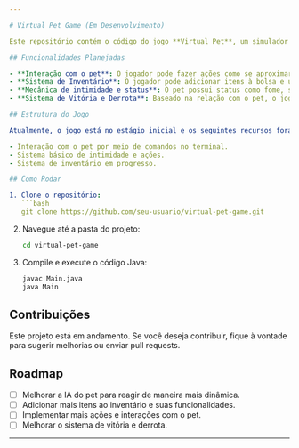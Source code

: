 ```yaml
---

# Virtual Pet Game (Em Desenvolvimento)

Este repositório contém o código do jogo **Virtual Pet**, um simulador onde o jogador interage com um pet virtual, tentando conquistar a amizade do pet através de escolhas e ações. O jogo ainda está em desenvolvimento e novas funcionalidades estão sendo adicionadas aos poucos.

## Funcionalidades Planejadas

- **Interação com o pet**: O jogador pode fazer ações como se aproximar, assustar, alimentar, etc.
- **Sistema de Inventário**: O jogador pode adicionar itens à bolsa e usá-los para interagir com o pet.
- **Mecânica de intimidade e status**: O pet possui status como fome, sede, felicidade, intimidade, que o jogador precisa cuidar para não perder a amizade.
- **Sistema de Vitória e Derrota**: Baseado na relação com o pet, o jogo pode acabar se o pet fugir ou o jogador perder a intimidade com ele.

## Estrutura do Jogo

Atualmente, o jogo está no estágio inicial e os seguintes recursos foram implementados:

- Interação com o pet por meio de comandos no terminal.
- Sistema básico de intimidade e ações.
- Sistema de inventário em progresso.

## Como Rodar

1. Clone o repositório:
   ```bash
   git clone https://github.com/seu-usuario/virtual-pet-game.git
   ```
2. Navegue até a pasta do projeto:
   ```bash
   cd virtual-pet-game
   ```
3. Compile e execute o código Java:
   ```bash
   javac Main.java
   java Main
   ```

## Contribuições

Este projeto está em andamento. Se você deseja contribuir, fique à vontade para sugerir melhorias ou enviar pull requests.

## Roadmap

- [ ] Melhorar a IA do pet para reagir de maneira mais dinâmica.
- [ ] Adicionar mais itens ao inventário e suas funcionalidades.
- [ ] Implementar mais ações e interações com o pet.
- [ ] Melhorar o sistema de vitória e derrota.
  
---
```

